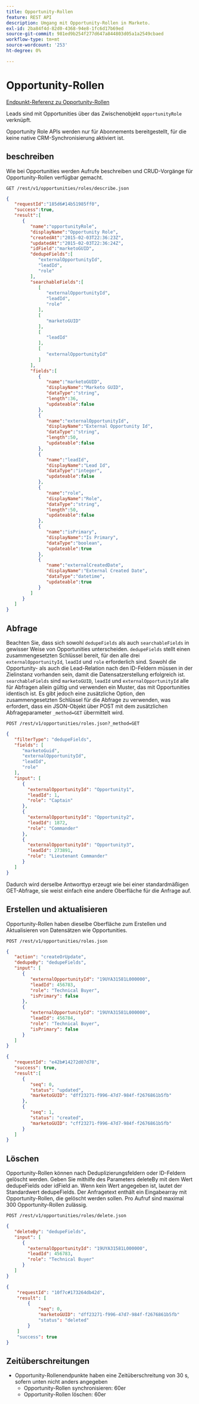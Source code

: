 ```yaml
---
title: Opportunity-Rollen
feature: REST API
description: Umgang mit Opportunity-Rollen in Marketo.
exl-id: 2ba84f4d-82d0-4368-94e8-1fc6d17b69ed
source-git-commit: 981ed9b254f277d647a844803d05a1a2549cbaed
workflow-type: tm+mt
source-wordcount: '253'
ht-degree: 0%

---
```


# Opportunity-Rollen

[Endpunkt-Referenz zu Opportunity-Rollen](https://developer.adobe.com/marketo-apis/api/mapi/#tag/Opportunities/operation/getOpportunityRolesUsingGET)

Leads sind mit Opportunities über das Zwischenobjekt `opportunityRole` verknüpft.

Opportunity Role APIs werden nur für Abonnements bereitgestellt, für die keine native CRM-Synchronisierung aktiviert ist.

## beschreiben

Wie bei Opportunities werden Aufrufe beschreiben und CRUD-Vorgänge für Opportunity-Rollen verfügbar gemacht.

```
GET /rest/v1/opportunities/roles/describe.json
```

```json
{
   "requestId":"185d6#14b51985ff0",
   "success":true,
   "result":[
      {
         "name":"opportunityRole",
         "displayName":"Opportunity Role",
         "createdAt":"2015-02-03T22:36:23Z",
         "updatedAt":"2015-02-03T22:36:24Z",
         "idField":"marketoGUID",
         "dedupeFields":[
            "externalOpportunityId",
            "leadId",
            "role"
         ],
         "searchableFields":[
            [
               "externalOpportunityId",
               "leadId",
               "role"
            ],
            [
               "marketoGUID"
            ],
            [
               "leadId"
            ],
            [
               "externalOpportunityId"
            ]
         ],
         "fields":[
            {
               "name":"marketoGUID",
               "displayName":"Marketo GUID",
               "dataType":"string",
               "length":36,
               "updateable":false
            },
            {
               "name":"externalOpportunityId",
               "displayName":"External Opportunity Id",
               "dataType":"string",
               "length":50,
               "updateable":false
            },
            {
               "name":"leadId",
               "displayName":"Lead Id",
               "dataType":"integer",
               "updateable":false
            },
            {
               "name":"role",
               "displayName":"Role",
               "dataType":"string",
               "length":50,
               "updateable":false
            },
            {
               "name":"isPrimary",
               "displayName":"Is Primary",
               "dataType":"boolean",
               "updateable":true
            },
            {
               "name":"externalCreatedDate",
               "displayName":"External Created Date",
               "dataType":"datetime",
               "updateable":true
            }
         ]
      }
   ]
}
```

## Abfrage

Beachten Sie, dass sich sowohl `dedupeFields` als auch `searchableFields` in gewisser Weise von Opportunities unterscheiden. `dedupeFields` stellt einen zusammengesetzten Schlüssel bereit, für den alle drei `externalOpportunityId`, `leadId` und `role` erforderlich sind. Sowohl die Opportunity- als auch die Lead-Relation nach den ID-Feldern müssen in der Zielinstanz vorhanden sein, damit die Datensatzerstellung erfolgreich ist. `searchableFields` sind `marketoGUID`, `leadId` und `externalOpportunityId` alle für Abfragen allein gültig und verwenden ein Muster, das mit Opportunities identisch ist. Es gibt jedoch eine zusätzliche Option, den zusammengesetzten Schlüssel für die Abfrage zu verwenden, was erfordert, dass ein JSON-Objekt über POST mit dem zusätzlichen Abfrageparameter `_method=GET` übermittelt wird.

```
POST /rest/v1/opportunities/roles.json?_method=GET
```

```json
{
   "filterType": "dedupeFields",
   "fields": [
      "marketoGuid",
      "externalOpportunityId",
      "leadId",
      "role"
   ],
   "input": [
      {
        "externalOpportunityId": "Opportunity1",
        "leadId": 1,
        "role": "Captain"
      },
      {
        "externalOpportunityId": "Opportunity2",
        "leadId": 1872,
        "role": "Commander"
      },
      {
        "externalOpportunityId": "Opportunity3",
        "leadId": 273891,
        "role": "Lieutenant Commander"
      }
   ]
}
```

Dadurch wird derselbe Antworttyp erzeugt wie bei einer standardmäßigen GET-Abfrage, sie weist einfach eine andere Oberfläche für die Anfrage auf.

## Erstellen und aktualisieren

Opportunity-Rollen haben dieselbe Oberfläche zum Erstellen und Aktualisieren von Datensätzen wie Opportunities.

```
POST /rest/v1/opportunities/roles.json
```

```json
{
   "action": "createOrUpdate",
   "dedupeBy": "dedupeFields",
   "input": [
      {
         "externalOpportunityId": "19UYA31581L000000",
         "leadId": 456783,
         "role": "Technical Buyer",
         "isPrimary": false
      },
      {
         "externalOpportunityId": "19UYA31581L000000",
         "leadId": 456784,
         "role": "Technical Buyer",
         "isPrimary": false
      }
   ]
}
```

```json
{
   "requestId": "e42b#14272d07d78",
   "success": true,
   "result":[
      {
         "seq": 0,
         "status": "updated",
         "marketoGUID": "dff23271-f996-47d7-984f-f2676861b5fb"
      },
      {
         "seq": 1,
         "status": "created",
         "marketoGUID": "cff23271-f996-47d7-984f-f2676861b5fb"
      }
   ]
}
```

## Löschen

Opportunity-Rollen können nach Deduplizierungsfeldern oder ID-Feldern gelöscht werden. Geben Sie mithilfe des Parameters deleteBy mit dem Wert dedupeFields oder idField an. Wenn kein Wert angegeben ist, lautet der Standardwert dedupeFields. Der Anfragetext enthält ein Eingabearray mit Opportunity-Rollen, die gelöscht werden sollen. Pro Aufruf sind maximal 300 Opportunity-Rollen zulässig.

```
POST /rest/v1/opportunities/roles/delete.json
```

```json
{
   "deleteBy": "dedupeFields",
   "input": [
      {
        "externalOpportunityId": "19UYA31581L000000",
        "leadId": 456783,
        "role": "Technical Buyer"
      }
   ]
}
```

```json
{
    "requestId": "10f7c#173264db42d",
    "result": [
        {
            "seq": 0,
            "marketoGUID": "dff23271-f996-47d7-984f-f2676861b5fb"
            "status": "deleted"
        }
    ]
    "success": true
}
```

## Zeitüberschreitungen

- Opportunity-Rollenendpunkte haben eine Zeitüberschreitung von 30 s, sofern unten nicht anders angegeben
   - Opportunity-Rollen synchronisieren: 60er 
   - Opportunity-Rollen löschen: 60er
